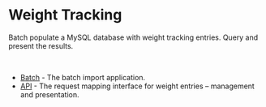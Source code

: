# Weight Tracking

Batch populate a MySQL database with weight tracking entries.  Query and present the results.

<br/>

- [Batch](./batch) - The batch import application.
- [API](./api) - The request mapping interface for weight entries &ndash; management and presentation.

